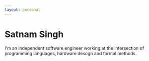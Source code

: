 ```yaml
---
layout: personal
---
```


# Satnam Singh

I'm an independent software engineer working at the intersection of programming languages, hardware desogn and formal methods.